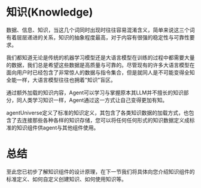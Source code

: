 # 知识(Knowledge)
数据、信息、知识，当这几个词同时出现时往往容易混淆含义，简单来说这三个词有着层层递进的关系，知识的抽象程度最高，对于内容有很强的稳定性与可靠性要求。

我们都知道无论是传统的机器学习模型还是大语言模型在训练的过程中都需要大量的数据，我们总是希望这些数据是高质量与可靠的。尽管现有的许多大语言模型在面向用户时已经包含了非常惊人的数据与指令集合，但是就同人是不可能变得全知全能一样，大语言模型往往也拥着"知识"盲区。

通过额外加载的知识内容，Agent可以学习与掌握原本其LLM并不擅长的知识部分，同人类学习知识一样，Agent通过这一方式让自己变得更加有知。

agentUniverse定义了标准的知识定义，其包含了各类知识数据的加载方式，也包含了去连接那些各种各样的知识存储，您可以将任何任何形式的知识数据定义成标准的知识组件供agent与其他组件使用。

# 总结
至此您已初步了解知识组件的设计原理，在下一节我们将具体向您介绍知识组件的标准定义、如何自定义创建知识、如何使用知识等。
